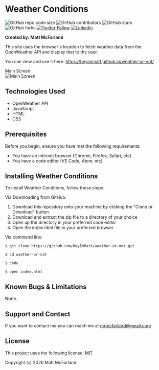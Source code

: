 # Weather Conditions

![GitHub repo code size](https://img.shields.io/github/languages/code-size/heyimmatt/weather-or-not)
![GitHub contributors](https://img.shields.io/github/contributors/heyimmatt/weather-or-not)
![GitHub stars](https://img.shields.io/github/stars/heyimmatt/weather-or-not?style=social)
![GitHub forks](https://img.shields.io/github/forks/heyimmatt/weather-or-not?style=social)
[![Twitter Follow](https://img.shields.io/twitter/follow/heyimmatt?style=social)](https://twitter.com/heyimmatt)
[![LinkedIn](https://img.shields.io/badge/-LinkedIn-black.svg?style=plastic&logo=linkedin&colorB=2867B2)](https://www.linkedin.com/in/mattmcfarland/)

**Created by: Matt McFarland**

This site uses the browser's location to fetch weather data from the OpenWeather API and display that to the user.

You can view and use it here: https://heyimmatt.github.io/weather-or-not/

Main Screen  
![Main Screen](https://github.com/HeyImMatt/pingpong/blob/master/images/weather-ui.png)


## Technologies Used
- OpenWeather API
- JavaScript
- HTML
- CSS

## Prerequisites

Before you begin, ensure you have met the following requirements:
* You have an Internet browser (Chrome, Firefox, Safari, etc)
* You have a code editor (VS Code, Atom, etc)

## Installing Weather Conditions

To install Weather Conditions, follow these steps:

Via Downloading from GitHub:
1. Download this repository onto your machine by clicking the "Clone or Download" button
2. Download and extract the zip file to a directory of your choice
3. Open up the directory in your preferred code editor
4. Open the index.html file in your preferred browser

Via command line:
```
$ git clone https://github.com/HeyImMatt/weather-or-not.git

$ cd weather-or-not

$ code .

$ open index.html
```

## Known Bugs & Limitations

None.

## Support and Contact

If you want to contact me you can reach me at <mrmcfarland@gmail.com>

## License

This project uses the following license: [MIT](https://opensource.org/licenses/MIT)

Copyright (c) 2020 Matt McFarland
 
